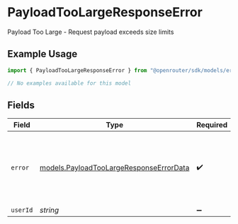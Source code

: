 # PayloadTooLargeResponseError

Payload Too Large - Request payload exceeds size limits

## Example Usage

```typescript
import { PayloadTooLargeResponseError } from "@openrouter/sdk/models/errors";

// No examples available for this model
```

## Fields

| Field                                                                                       | Type                                                                                        | Required                                                                                    | Description                                                                                 | Example                                                                                     |
| ------------------------------------------------------------------------------------------- | ------------------------------------------------------------------------------------------- | ------------------------------------------------------------------------------------------- | ------------------------------------------------------------------------------------------- | ------------------------------------------------------------------------------------------- |
| `error`                                                                                     | [models.PayloadTooLargeResponseErrorData](../../models/payloadtoolargeresponseerrordata.md) | :heavy_check_mark:                                                                          | Error data for PayloadTooLargeResponse                                                      | {<br/>"code": 413,<br/>"message": "Request payload too large"<br/>}                         |
| `userId`                                                                                    | *string*                                                                                    | :heavy_minus_sign:                                                                          | N/A                                                                                         |                                                                                             |